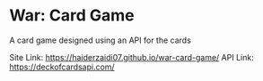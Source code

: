 # War: Card Game

A card game designed using an API for the cards

Site Link: https://haiderzaidi07.github.io/war-card-game/
API Link: https://deckofcardsapi.com/
